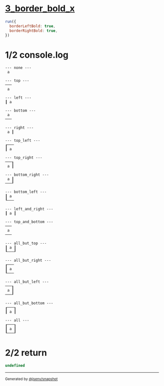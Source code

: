 # [3_border_bold_x](../../table_1_cell.test.mjs#L124)

```js
run({
  borderLeftBold: true,
  borderRightBold: true,
})
```

# 1/2 console.log

```console
--- none ---
 a 

--- top ---
───
 a 

--- left ---
┃ a 

--- bottom ---
 a 
───

--- right ---
 a ┃

--- top_left ---
┎───
┃ a 

--- top_right ---
───┒
 a ┃

--- bottom_right ---
 a ┃
───┚

--- bottom_left ---
┃ a 
┖───

--- left_and_right ---
┃ a ┃

--- top_and_bottom ---
───
 a 
───

--- all_but_top ---
┃ a ┃
┖───┚

--- all_but_right ---
┎───
┃ a 
┖───

--- all_but_left ---
───┒
 a ┃
───┚

--- all_but_bottom ---
┎───┒
┃ a ┃

--- all ---
┎───┒
┃ a ┃
┖───┚

```

# 2/2 return

```js
undefined
```

---

<sub>
  Generated by <a href="https://github.com/jsenv/core/tree/main/packages/independent/snapshot">@jsenv/snapshot</a>
</sub>
